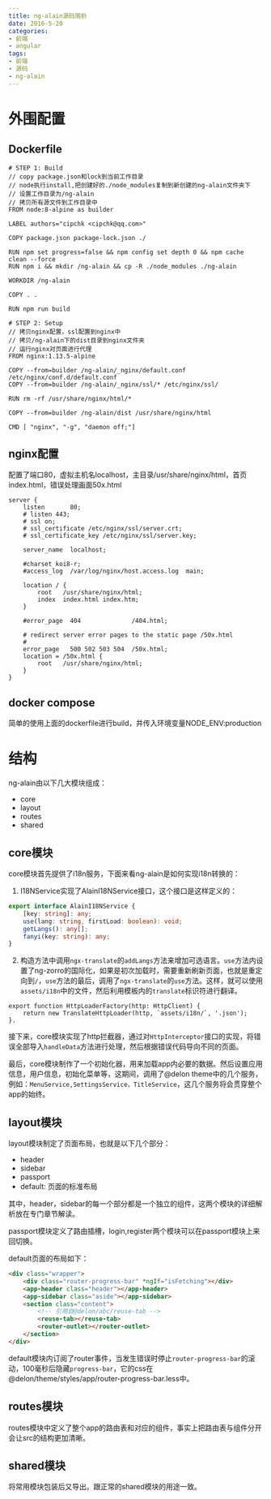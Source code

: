 ```yaml
---
title: ng-alain源码简析
date: 2016-5-20
categories:
- 前端
- angular
tags:
- 前端
- 源码
- ng-alain
---
```

# 外围配置

## Dockerfile
```
# STEP 1: Build
// copy package.json和lock到当前工作目录
// node执行install,把创建好的./node_modules复制到新创建的ng-alain文件夹下
// 设置工作目录为/ng-alain
// 拷贝所有源文件到工作目录中
FROM node:8-alpine as builder

LABEL authors="cipchk <cipchk@qq.com>"

COPY package.json package-lock.json ./

RUN npm set progress=false && npm config set depth 0 && npm cache clean --force
RUN npm i && mkdir /ng-alain && cp -R ./node_modules ./ng-alain

WORKDIR /ng-alain

COPY . .

RUN npm run build

# STEP 2: Setup
// 拷贝nginx配置，ssl配置到nginx中
// 拷贝/ng-alain下的dist目录到nginx文件夹
// 运行nginx对页面进行代理
FROM nginx:1.13.5-alpine

COPY --from=builder /ng-alain/_nginx/default.conf /etc/nginx/conf.d/default.conf
COPY --from=builder /ng-alain/_nginx/ssl/* /etc/nginx/ssl/

RUN rm -rf /usr/share/nginx/html/*

COPY --from=builder /ng-alain/dist /usr/share/nginx/html

CMD [ "nginx", "-g", "daemon off;"]
```
<!-- more -->
## nginx配置
配置了端口80，虚拟主机名localhost，主目录/usr/share/nginx/html，首页index.html，错误处理画面50x.html
``` config
server {
    listen       80;
    # listen 443;
    # ssl on;
    # ssl_certificate /etc/nginx/ssl/server.crt;
    # ssl_certificate_key /etc/nginx/ssl/server.key;

    server_name  localhost;

    #charset koi8-r;
    #access_log  /var/log/nginx/host.access.log  main;

    location / {
        root   /usr/share/nginx/html;
        index  index.html index.htm;
    }

    #error_page  404              /404.html;

    # redirect server error pages to the static page /50x.html
    #
    error_page   500 502 503 504  /50x.html;
    location = /50x.html {
        root   /usr/share/nginx/html;
    }
}
```
## docker compose
简单的使用上面的dockerfile进行build，并传入环境变量NODE_ENV:production

# 结构

ng-alain由以下几大模块组成：
- core
- layout
- routes
- shared

## core模块
core模块首先提供了i18n服务，下面来看ng-alain是如何实现i18n转换的：

1. I18NService实现了AlainI18NService接口，这个接口是这样定义的：
``` typescript
export interface AlainI18NService {
    [key: string]: any;
    use(lang: string, firstLoad: boolean): void;
    getLangs(): any[];
    fanyi(key: string): any;
}
```
2. 构造方法中调用``ngx-translate``的``addLangs``方法来增加可选语言。``use``方法内设置了ng-zorro的国际化，如果是初次加载时，需要重新刷新页面，也就是重定向到``/``，``use``方法的最后，调用了``ngx-translate``的``use``方法。这样，就可以使用``assets/i18n``中的文件，然后利用模板内的``translate``标识符进行翻译。
```
export function HttpLoaderFactory(http: HttpClient) {
    return new TranslateHttpLoader(http, `assets/i18n/`, '.json');
}.

```

接下来，core模块实现了http拦截器，通过对``HttpInterceptor``接口的实现，将错误全部导入``handleData``方法进行处理，然后根据错误代码导向不同的页面。

最后，core模块制作了一个初始化器，用来加载app内必要的数据。然后设置应用信息，用户信息，初始化菜单等，这期间，调用了@delon theme中的几个服务，例如：``MenuService,SettingsService，TitleService``，这几个服务将会贯穿整个app的始终。

## layout模块

layout模块制定了页面布局，也就是以下几个部分：

-  header 
-  sidebar
-  passport
-  default: 页面的标准布局

其中，header，sidebar的每一个部分都是一个独立的组件，这两个模块的详细解析放在专门章节解读。

passport模块定义了路由插槽，login,register两个模块可以在passport模块上来回切换。

default页面的布局如下：
``` html
<div class="wrapper">
    <div class="router-progress-bar" *ngIf="isFetching"></div>
    <app-header class="header"></app-header>
    <app-sidebar class="aside"></app-sidebar>
    <section class="content">
        <!-- 引用自@delon/abc/reuse-tab -->
        <reuse-tab></reuse-tab>
        <router-outlet></router-outlet>
    </section>
</div>
```

default模块内订阅了router事件，当发生错误时停止``router-progress-bar``的滚动，100毫秒后隐藏``progress-bar``，它的css在@delon/theme/styles/app/router-progress-bar.less中。

## routes模块

routes模块中定义了整个app的路由表和对应的组件，事实上把路由表与组件分开会让src的结构更加清晰。

## shared模块

将常用模块包装后又导出。跟正常的shared模块的用途一致。